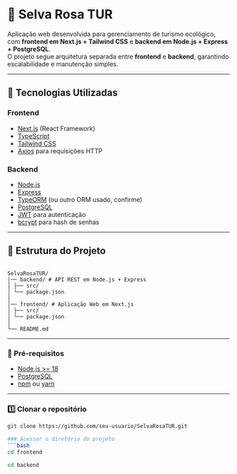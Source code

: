 # 🌿 Selva Rosa TUR

Aplicação web desenvolvida para gerenciamento de turismo ecológico, com **frontend em Next.js + Tailwind CSS** e **backend em Node.js + Express + PostgreSQL**.  
O projeto segue arquitetura separada entre **frontend** e **backend**, garantindo escalabilidade e manutenção simples.

---

## 🚀 Tecnologias Utilizadas

### Frontend
- [Next.js](https://nextjs.org/) (React Framework)
- [TypeScript](https://www.typescriptlang.org/)
- [Tailwind CSS](https://tailwindcss.com/)
- [Axios](https://axios-http.com/) para requisições HTTP

### Backend
- [Node.js](https://nodejs.org/)
- [Express](https://expressjs.com/)
- [TypeORM](https://typeorm.io/) (ou outro ORM usado, confirme)
- [PostgreSQL](https://www.postgresql.org/)
- [JWT](https://jwt.io/) para autenticação
- [bcrypt](https://www.npmjs.com/package/bcrypt) para hash de senhas

---

## 📂 Estrutura do Projeto

```plaintext

SelvaRosaTUR/
│── backend/ # API REST em Node.js + Express
│ ├── src/
│ └── package.json
│
│── frontend/ # Aplicação Web em Next.js
│ ├── src/
│ └── package.json
│
└── README.md
```

---

### 🔹 Pré-requisitos
- [Node.js >= 18](https://nodejs.org/)
- [PostgreSQL](https://www.postgresql.org/)
- [npm](https://www.npmjs.com/) ou [yarn](https://yarnpkg.com/)

---

### 1️⃣ Clonar o repositório

```bash
git clone https://github.com/seu-usuario/SelvaRosaTUR.git

### Acessar o diretório do projeto
```bash
cd frontend
```
```bash
cd backend
```
